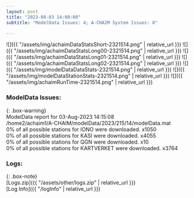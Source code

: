 ```yaml
---
layout: post
title: "2023-08-03 14:00:00"
subtitle: "ModelData Issues: 4; A-CHAIM System Issues: 0"

---
```


![]({{ "/assets/img/achaimDataStatsShort-2321514.png" | relative_url }})
![]({{ "/assets/img/achaimDataStatsLong00-2321514.png" | relative_url }})
![]({{ "/assets/img/achaimDataStatsLong01-2321514.png" | relative_url }})
![]({{ "/assets/img/achaimDataStatsLong02-2321514.png" | relative_url }})
![]({{ "/assets/img/modelDataDataStats-2321514.png" | relative_url }})
![]({{ "/assets/img/modelDataStationStats-2321514.png" | relative_url }})
![]({{ "/assets/img/achaimRunTime-2321514.png" | relative_url }})


### ModelData Issues:  
  
{: .box-warning}  
 ModelData report for 03-Aug-2023 14:15:08   
 /home2/achaim1/A-CHAIM/modelData/2023/215/14/modelData.mat   
 0% of all possible stations for IONO were downloaded. x1050   
 0% of all possible stations for KASI were downloaded. x4055   
 0% of all possible stations for QGN were downloaded. x10   
 0% of all possible stations for KARTVERKET were downloaded. x3764   
  


### Logs:  
  
{: .box-note}  
[Logs.zip]({{ "/assets/other/logs.zip" | relative_url }})  
[Log Info]({{ "/logInfo" | relative_url }})  
